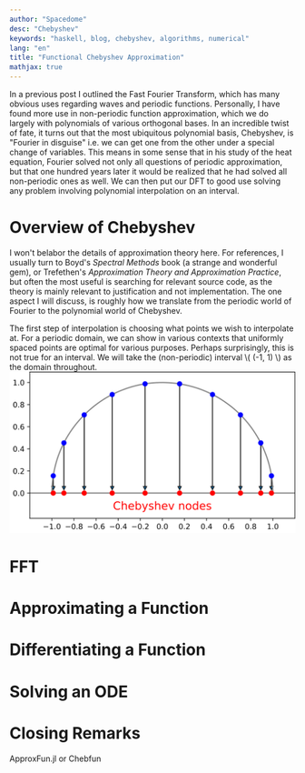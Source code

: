 ```yaml
---
author: "Spacedome"
desc: "Chebyshev"
keywords: "haskell, blog, chebyshev, algorithms, numerical"
lang: "en"
title: "Functional Chebyshev Approximation"
mathjax: true
---
```


In a previous post I outlined the Fast Fourier Transform, which has many obvious uses regarding waves and periodic functions.
Personally, I have found more use in non-periodic function approximation, which we do largely with polynomials of various orthogonal bases.
In an incredible twist of fate, it turns out that the most ubiquitous polynomial basis, Chebyshev, is "Fourier in disguise" i.e. we can get one from the other under a special change of variables.
This means in some sense that in his study of the heat equation, Fourier solved not only all questions of periodic approximation, but that one hundred years later it would be realized that he had solved all non-periodic ones as well.
We can then put our DFT to good use solving any problem involving polynomial interpolation on an interval.

# Overview of Chebyshev
I won't belabor the details of approximation theory here. 
For references, I usually turn to Boyd's *Spectral Methods* book (a strange and wonderful gem), or Trefethen's *Approximation Theory and Approximation Practice*, but often the most useful is searching for relevant source code, as the theory is mainly relevant to justification and not implementation.
The one aspect I will discuss, is roughly how we translate from the periodic world of Fourier to the polynomial world of Chebyshev.

The first step of interpolation is choosing what points we wish to interpolate at.
For a periodic domain, we can show in various contexts that uniformly spaced points are optimal for various purposes.
Perhaps surprisingly, this is not true for an interval.
We will take the (non-periodic) interval \\( (-1, 1) \\) as the domain throughout.
![Chebyshev Nodes](../images/chebyshev-nodes.svg)

# FFT
# Approximating a Function
# Differentiating a Function
# Solving an ODE
# Closing Remarks
ApproxFun.jl or Chebfun
